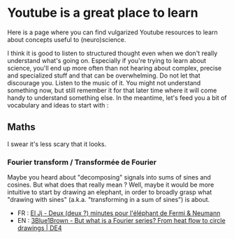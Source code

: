 # Youtube is a great place to learn

Here is a page where you can find vulgarized Youtube resources to learn about concepts useful to (neuro)science.

I think it is good to listen to structured thought even when we don't really understand what's going on. Especially if you're trying to learn about science, you'll end up more often than not hearing about complex, precise and specialized stuff and that can be overwhelming. Do not let that discourage you. Listen to the music of it. You might not understand something now, but still remember it for that later time where it will come handy to understand something else. In the meantime, let's feed you a bit of vocabulary and ideas to start with : 

## Maths
I swear it's less scary that it looks.

### Fourier transform / Transformée de Fourier
Maybe you heard about "decomposing" signals into sums of sines and cosines. But what does that really mean ? Well, maybe it would be more intuitive to start by drawing an elephant, in order to broadly grasp what "drawing with sines" (a.k.a. "transforming in a sum of sines") is about.
- FR : [El Jj - Deux (deux ?) minutes pour l'éléphant de Fermi & Neumann](https://youtu.be/uazPP0ny3XQ)
- EN : [3Blue1Brown - But what is a Fourier series? From heat flow to circle drawings | DE4](https://youtu.be/r6sGWTCMz2k)
